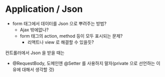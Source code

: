 # Application / Json

- form 태그에서 데이터를 Json 으로 뿌려주는 방법?
  - Ajax 밖에없나?
  - form 태그의 action, method 등이 모두 표시되는 문제?
    - 리액트나 view 로 해결할 수 있을듯?

컨트롤러에서 Json 을 받을 때는
- @RequestBody, 도메인엔 @Setter 를 사용하지 말자(private 으로 선언하는 이유에 대해서 생각할 것)